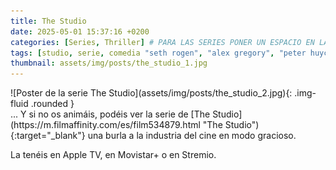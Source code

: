 ```yaml
---
title: The Studio
date: 2025-05-01 15:37:16 +0200
categories: [Series, Thriller] # PARA LAS SERIES PONER UN ESPACIO EN LA SUBCATEGORÍA PARA QUE NO SE MACHAQUE CON LAS PELICULAS. EJEMPLO [Series, "Comedia "]
tags: [studio, serie, comedia "seth rogen", "alex gregory", "peter huyck", "evan goldberg"] # TAG names should always be lowercase
thumbnail: assets/img/posts/the_studio_1.jpg
---
```


<div class="row mb-4">
  <div class="col-md-5" markdown="1">
![Poster de la serie The Studio](assets/img/posts/the_studio_2.jpg){: .img-fluid .rounded }
  </div>
  <div class="col-md-7" markdown="1">
... Y si no os animáis, podéis ver la serie de [The Studio](https://m.filmaffinity.com/es/film534879.html "The Studio"){:target="_blank"} una burla a la industria del cine en modo gracioso.

La tenéis en Apple TV, en Movistar+ o en Stremio.
  </div>
</div>
